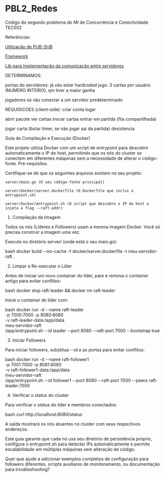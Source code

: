 # PBL2_Redes
Código do segundo problema do MI de Concorrência e Conectividade TEC502



Referências:

[Utilização de PUB-SUB](https://nats.io/)

[Framework](https://gin-gonic.com/)

[Lib para implementação da comunicação entre servidores](https://hazelcast.com/developers/clients/go/)



DETERMINAMOS:

portas do servidores: já vão estar hardcoded
jogo: 3 cartas por usuário (NUMERO INTEIRO), qm tiver a maior ganha

jogadores só vão conectar a um servidor predeterminado 

REQUISICOES (client-side):
criar conta
logar

abrir pacote
ver cartas
trocar cartas
entrar em partida (fila compartilhada)

jogar carta (botar timer, se não jogar sai da partida)
desistencia

Guia de Compilação e Execução (Docker)

Este projeto utiliza Docker com um script de entrypoint para descobrir automaticamente o IP do host, permitindo que os nós do cluster se conectem em diferentes máquinas sem a necessidade de alterar o código-fonte.
Pré-requisitos

Certifique-se de que os seguintes arquivos existem no seu projeto:

    server/main.go (O seu código-fonte principal)

    server/docker/server.dockerfile (O Dockerfile que inclui o entrypoint.sh)

    server/docker/entrypoint.sh (O script que descobre o IP do host e injeta a flag --raft-addr)

1. Compilação da Imagem

Todos os nós (Líderes e Followers) usam a mesma imagem Docker. Você só precisa construir a imagem uma vez.

Execute no diretório server/ (onde está o seu main.go):

bash
docker build --no-cache -f docker/server.dockerfile -t meu-servidor-raft .

2. Limpar e Re-executar o Líder

Antes de iniciar um novo container do líder, pare e remova o container antigo para evitar conflitos:

bash
docker stop raft-leader && docker rm raft-leader

Inicie o container do líder com:

bash
docker run -d --name raft-leader \
  -p 7000:7000 -p 8080:8080 \
  -v raft-leader-data:/app/data \
  meu-servidor-raft \
  /app/entrypoint.sh --id leader --port 8080 --raft-port 7000 --bootstrap true

3. Iniciar Followers

Para iniciar followers, substitua --id e as portas para evitar conflitos:

bash
docker run -d --name raft-follower1 \
  -p 7001:7000 -p 8081:8080 \
  -v raft-follower1-data:/app/data \
  meu-servidor-raft \
  /app/entrypoint.sh --id follower1 --port 8080 --raft-port 7000 --peers raft-leader:7000

4. Verificar o status do cluster

Para verificar o status do líder e membros conectados:

bash
curl http://localhost:8080/status

A saída mostrará os nós atuantes no cluster com seus respectivos endereços.

Este guia garante que cada nó usa seu diretório de persistência próprio, configura o entrypoint.sh para detectar IPs automaticamente e permite escalabilidade em múltiplas máquinas sem alteração de código.

Quer que ajude a adicionar exemplos completos de configuração para followers diferentes, scripts auxiliares de monitoramento, ou documentação para troubleshooting?